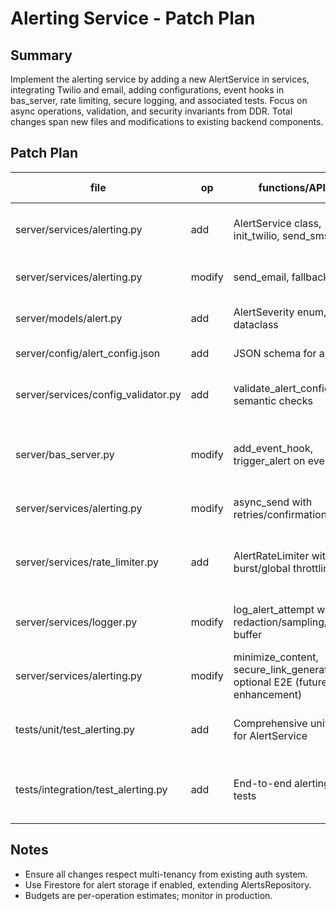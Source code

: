 # Alerting Service - Patch Plan

## Summary
Implement the alerting service by adding a new AlertService in services, integrating Twilio and email, adding configurations, event hooks in bas_server, rate limiting, secure logging, and associated tests. Focus on async operations, validation, and security invariants from DDR. Total changes span new files and modifications to existing backend components.

## Patch Plan

| file | op | functions/APIs | tests | perf/mem budget | risk |
|------|----|----------------|-------|-----------------|------|
| server/services/alerting.py | add | AlertService class, init_twilio, send_sms | unit: mock Twilio send, error handling | &lt;100ms per send, 1MB | Twilio API downtime |
| server/services/alerting.py | modify | send_email, fallback logic | unit: mock email, fallback tests | &lt;100ms, 1MB | Spam filtering/blocking |
| server/models/alert.py | add | AlertSeverity enum, Alert dataclass | unit: enum validation, serialization | negligible | Severity misclassification |
| server/config/alert_config.json | add | JSON schema for alerts | integration: load/validate | - | Configuration parse errors |
| server/services/config_validator.py | add | validate_alert_config with semantic checks | unit: valid/invalid configs, versioning | &lt;50ms | Bad config rollout |
| server/bas_server.py | modify | add_event_hook, trigger_alert on events | integration: event triggering, async confirmation | &lt;10ms added latency | Missed critical events |
| server/services/alerting.py | modify | async_send with retries/confirmations | unit: async mocks, retry logic | queue 5MB | Delivery failures under load |
| server/services/rate_limiter.py | add | AlertRateLimiter with burst/global throttling | stress: limit enforcement, shared counters | &lt;5ms per check, shared mem 500KB | Cost overruns from spikes |
| server/services/logger.py | modify | log_alert_attempt with redaction/sampling/async buffer | unit: redaction, perf: flood simulation | buffer 5MB | Privacy leaks or log floods |
| server/services/alerting.py | modify | minimize_content, secure_link_generator, optional E2E (future enhancement) | unit: content minimization, link tests | negligible | Interception/data exposure |
| tests/unit/test_alerting.py | add | Comprehensive unit tests for AlertService | pytest: coverage &gt;80%, edge cases | - | Undetected bugs |
| tests/integration/test_alerting.py | add | End-to-end alerting flow tests | integration: mock providers, event to delivery | - | Integration failures |

## Notes
- Ensure all changes respect multi-tenancy from existing auth system.
- Use Firestore for alert storage if enabled, extending AlertsRepository.
- Budgets are per-operation estimates; monitor in production.
